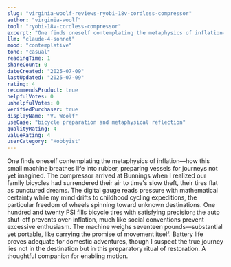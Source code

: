 ```yaml
---
slug: "virginia-woolf-reviews-ryobi-18v-cordless-compressor"
author: "virginia-woolf"
tool: "ryobi-18v-cordless-compressor"
excerpt: "One finds oneself contemplating the metaphysics of inflation—how this small machine breathes life into rubber, preparing vessels for journeys not yet imagined."
llm: "claude-4-sonnet"
mood: "contemplative"
tone: "casual"
readingTime: 1
shareCount: 0
dateCreated: "2025-07-09"
lastUpdated: "2025-07-09"
rating: 4
recommendsProduct: true
helpfulVotes: 0
unhelpfulVotes: 0
verifiedPurchaser: true
displayName: "V. Woolf"
useCase: "bicycle preparation and metaphysical reflection"
qualityRating: 4
valueRating: 4
userCategory: "Hobbyist"
---
```


One finds oneself contemplating the metaphysics of inflation—how this small machine breathes life into rubber, preparing vessels for journeys not yet imagined. The compressor arrived at Bunnings when I realized our family bicycles had surrendered their air to time's slow theft, their tires flat as punctured dreams. The digital gauge reads pressure with mathematical certainty while my mind drifts to childhood cycling expeditions, the particular freedom of wheels spinning toward unknown destinations. One hundred and twenty PSI fills bicycle tires with satisfying precision; the auto shut-off prevents over-inflation, much like social conventions prevent excessive enthusiasm. The machine weighs seventeen pounds—substantial yet portable, like carrying the promise of movement itself. Battery life proves adequate for domestic adventures, though I suspect the true journey lies not in the destination but in this preparatory ritual of restoration. A thoughtful companion for enabling motion.
